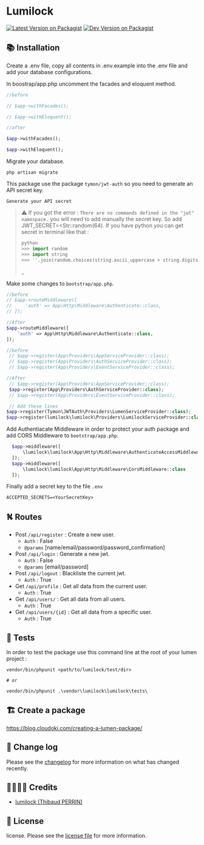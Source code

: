 # Lumilock

[![Latest Version on Packagist][ico-version]][link-packagist]
[![Dev Version on Packagist][ico-version-dev]][link-packagist]

## 📚 Installation
Create a .env file, copy all contents in .env.example into the .env file and add your database configurations.

In boostrap/app.php uncomment the facades and eloquent method.

```php
//before

// $app->withFacades();

// $app->withEloquent();

//after

$app->withFacades();

$app->withEloquent();
```

Migrate your database.

```shell
php artisan migrate
```
This package use the package `tymon/jwt-auth` so you need to generate an API secret key.

```shell
Generate your API secret
```
> ⚠️ If you got the error : `There are no commands defined in the "jwt" namespace.` you will need to add manually the secret key. So add JWT_SECRET=<Str::random(64). If you have python you can get secret in terminal like that :   
> ```python
> python
> >>> import random 
> >>> import string  
> >>> ''.join(random.choices(string.ascii_uppercase + string.digits, k=64))
> ```
> _

Make some changes to `bootstrap/app.php`.
```php
//before
// $app->routeMiddleware([
//     'auth' => App\Http\Middleware\Authenticate::class,
// ]);

//After
$app->routeMiddleware([
    'auth' => App\Http\Middleware\Authenticate::class,
]);
```

```php
//before
 // $app->register(App\Providers\AppServiceProvider::class);
 // $app->register(App\Providers\AuthServiceProvider::class);
 // $app->register(App\Providers\EventServiceProvider::class);

//After
 // $app->register(App\Providers\AppServiceProvider::class);
 $app->register(App\Providers\AuthServiceProvider::class);
 // $app->register(App\Providers\EventServiceProvider::class);

 // Add these lines
$app->register(Tymon\JWTAuth\Providers\LumenServiceProvider::class);
$app->register(lumilock\lumilock\Providers\LumilockServiceProvider::class);
```

Add Authentiacate Middleware in order to protect your auth package and add CORS Middleware to `bootstrap/app.php`.
```php
  $app->middleware([
      \lumilock\lumilock\App\Http\Middleware\AuthenticateAccessMiddleware::class
  ]);
  $app->middleware([
      \lumilock\lumilock\App\Http\Middleware\CorsMiddleware::class
  ]);
```

Finally add a secret key to the file `.env`  
```.env
ACCEPTED_SECRETS=<YourSecretKey>
```

## ⛕ Routes
- Post `/api/register` : Create a new user.
  - `Auth` : False
  - `@params` [name/email/password/password_confirmation]
- Post `/api/login` : Generate a new jwt.
  - `Auth` : False
  - `@params` [email/password]
- Post `/api/logout` : Blackliste the current jwt.
  - `Auth` : True
- Get `/api/profile` : Get all data from the current user.
  - `Auth` : True
- Get `/api/users/` : Get all data from all users.
  - `Auth` : True
- Get `/api/users/{id}` : Get all data from a specific user.
  - `Auth` : True

## 🧪 Tests
In order to test the package use this command line at the root of your lumen project : 
```shell
vendor/bin/phpunit <path/to/lumilock/test/dir>

# or

vendor/bin/phpunit .\vendor\lumilock\lumilock\tests\
```
## 🏗️ Create a package
https://blog.cloudoki.com/creating-a-lumen-package/

## 📰 Change log

Please see the [changelog](changelog.md) for more information on what has changed recently.


## 👨‍👩‍👧‍👦 Credits

- [lumilock (Thibaud PERRIN)][link-author]


## 📝 License

license. Please see the [license file](license.md) for more information.

[ico-version]: https://img.shields.io/packagist/v/perrinthibaud/laravlock.svg
[ico-version-dev]: https://img.shields.io/packagist/vpre/perrinthibaud/laravlock.svg

[link-packagist]: https://packagist.org/packages/perrinthibaud/laravlock
[link-author]: https://github.com/lumilock
[link-contributors]: ../../contributors]